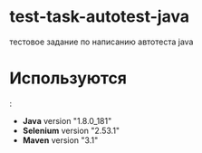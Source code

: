 # test-task-autotest-java
тестовое задание по написанию автотеста java

<h1>Используются</h1>:
<ul>
  <li><b>Java</b> version "1.8.0_181"</li>
  <li><b>Selenium</b> version "2.53.1"</li>
  <li><b>Maven</b> version "3.1"</li>
</ul>
